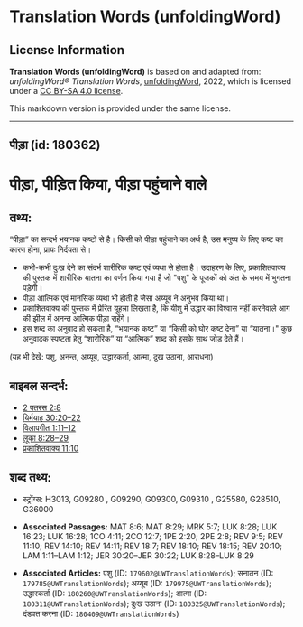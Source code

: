 # Translation Words (unfoldingWord)

## License Information

**Translation Words (unfoldingWord)** is based on and adapted from: _unfoldingWord® Translation Words_, [unfoldingWord](https://unfoldingword.org/utw), 2022, which is licensed under a [CC BY-SA 4.0 license](https://creativecommons.org/licenses/by-sa/4.0/legalcode.en).

This markdown version is provided under the same license.



--------------------------------

## पीड़ा (id: 180362)

पीड़ा, पीड़ित किया, पीड़ा पहुंचाने वाले
====================================

तथ्य:
-----

“पीड़ा” का सन्दर्भ भयानक कष्टों से है। किसी को पीड़ा पहुंचाने का अर्थ है, उस मनुष्य के लिए कष्ट का कारण होना, प्रायः निर्दयता से।

* कभी\-कभी दुःख देने का संदर्भ शारीरिक कष्ट एवं व्यथा से होता है। उदाहरण के लिए, प्रकाशितवाक्य की पुस्तक में शारीरिक यातना का वर्णन किया गया है जो "पशु" के पूजकों को अंत के समय में भुगतना पड़ेगी।
* पीड़ा आत्मिक एवं मानसिक व्यथा भी होती है जैसा अय्यूब ने अनुभव किया था।
* प्रकाशितवाक्य की पुस्तक में प्रेरित यूहन्ना लिखता है, कि यीशु में उद्धार का विश्वास नहीं करनेवाले आग की झील में अनन्त आत्मिक पीड़ा सहेंगे।
* इस शब्द का अनुवाद हो सकता है, “भयानक कष्ट” या “किसी को घोर कष्ट देना” या “यातना।" कुछ अनुवादक स्पष्टता हेतु “शारीरिक” या “आत्मिक” शब्द को इसके साथ जोड़ देते हैं।

(यह भी देखें: पशु, अनन्त, अय्यूब, उद्धारकर्ता, आत्मा, दुख उठाना, आराधना)

बाइबल सन्दर्भ:
--------------

* [2 पतरस 2:8](https://ref.ly/2Pet0:0)
* [यिर्मयाह 30:20–22](https://ref.ly/Jer30:20-Jer30:22)
* [विलापगीत 1:11–12](https://ref.ly/Lam1:11-Lam1:12)
* [लूका 8:28–29](https://ref.ly/Luke8:28-Luke8:29)
* [प्रकाशितवाक्य 11:10](https://ref.ly/Rev11:10)

शब्द तथ्य:
----------

* स्ट्रोंग्स: H3013, G09280 , G09290, G09300, G09310 , G25580, G28510, G36000

* **Associated Passages:** MAT 8:6; MAT 8:29; MRK 5:7; LUK 8:28; LUK 16:23; LUK 16:28; 1CO 4:11; 2CO 12:7; 1PE 2:20; 2PE 2:8; REV 9:5; REV 11:10; REV 14:10; REV 14:11; REV 18:7; REV 18:10; REV 18:15; REV 20:10; LAM 1:11–LAM 1:12; JER 30:20–JER 30:22; LUK 8:28–LUK 8:29
* **Associated Articles:** पशु (ID: `179602@UWTranslationWords`); सनातन (ID: `179785@UWTranslationWords`); अय्यूब (ID: `179975@UWTranslationWords`); उद्धारकर्ता (ID: `180260@UWTranslationWords`); आत्मा (ID: `180311@UWTranslationWords`); दुःख उठाना (ID: `180325@UWTranslationWords`); दंडवत करना (ID: `180409@UWTranslationWords`)

